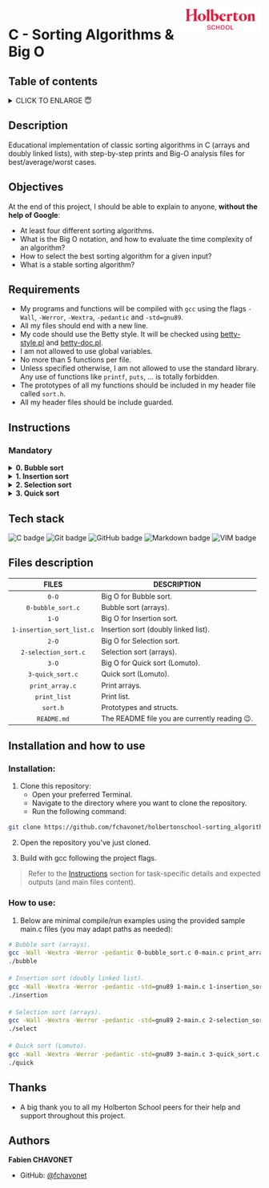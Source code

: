 <img height="50" align="right" src="https://raw.githubusercontent.com/fchavonet/fchavonet/refs/heads/main/assets/images/logo-holberton_school.webp" alt="Holberton School logo">

# C - Sorting Algorithms & Big O

## Table of contents

<details>
	<summary>
		CLICK TO ENLARGE 😇
	</summary>
	<a href="#description">Description</a>
	<br> 
	<a href="#objectives">Objectives</a>
	<br>
	<a href="#requirements">Requirements</a>
	<br>
	<a href="#instructions">Instructions</a>
	<br>
	<a href="#tech-stack">Tech stack</a>
	<br>
	<a href="#files-description">Files description</a>
	<br>
	<a href="#installation_and_how_to_use">Installation and how to use</a>
	<br>
	<a href="#thanks">Thanks</a>
	<br>
	<a href="#authors">Authors</a>
</details>

## <span id="description">Description</span>

Educational implementation of classic sorting algorithms in C (arrays and doubly linked lists), with step-by-step prints and Big-O analysis files for best/average/worst cases.

## <span id="objectives">Objectives</span>

At the end of this project, I should be able to explain to anyone, **without the help of Google**:

- At least four different sorting algorithms.
- What is the Big O notation, and how to evaluate the time complexity of an algorithm?
- How to select the best sorting algorithm for a given input?
- What is a stable sorting algorithm?

## <span id="requirements">Requirements</span>

- My programs and functions will be compiled with `gcc` using the flags `-Wall`, `-Werror`, `-Wextra`, `-pedantic` and `-std=gnu89`.
- All my files should end with a new line.
- My code should use the Betty style. It will be checked using [betty-style.pl](https://github.com/hs-hq/Betty/blob/main/betty-style.pl) and [betty-doc.pl](https://github.com/hs-hq/Betty/blob/main/betty-doc.pl).
- I am not allowed to use global variables.
- No more than 5 functions per file.
- Unless specified otherwise, I am not allowed to use the standard library. Any use of functions like `printf`, `puts`, … is totally forbidden.
- The prototypes of all my functions should be included in my header file called `sort.h`.
- All my header files should be include guarded.

## <span id="instructions">Instructions</span>

### Mandatory

<details>
	<summary>
		<b>0. Bubble sort</b>
	</summary>
	<br>

[![Watch the video](https://img.youtube.com/vi/lyZQPjUT5B4/hqdefault.jpg)](https://www.youtube.com/watch?v=lyZQPjUT5B4 "Watch on YouTube")

Write a function that sorts an array of integers in ascending order using the `Bubble sort` algorithm:

- Prototype: `void bubble_sort(int *array, size_t size);`.
- You’re expected to print the `array` after each time you swap two elements (see example below).

Write in the file `0-O`, the big O notations of the time complexity of the Bubble sort algorithm, with 1 notation per line:

- In the best case.
- In the average case.
- In the worst case.

```bash
alex@/tmp/sort$ cat 0-main.c 
#include <stdio.h>
#include <stdlib.h>
#include "sort.h"

/**
 * main - Entry point
 *
 * Return: Always 0
 */
int main(void)
{
    int array[] = {19, 48, 99, 71, 13, 52, 96, 73, 86, 7};
    size_t n = sizeof(array) / sizeof(array[0]);

    print_array(array, n);
    printf("\n");
    bubble_sort(array, n);
    printf("\n");
    print_array(array, n);
    return (0);
}
alex@/tmp/sort$ gcc -Wall -Wextra -Werror -pedantic 0-bubble_sort.c 0-main.c print_array.c -o bubble
alex@/tmp/sort$ ./bubble
19, 48, 99, 71, 13, 52, 96, 73, 86, 7

19, 48, 71, 99, 13, 52, 96, 73, 86, 7
19, 48, 71, 13, 99, 52, 96, 73, 86, 7
19, 48, 71, 13, 52, 99, 96, 73, 86, 7
19, 48, 71, 13, 52, 96, 99, 73, 86, 7
19, 48, 71, 13, 52, 96, 73, 99, 86, 7
19, 48, 71, 13, 52, 96, 73, 86, 99, 7
19, 48, 71, 13, 52, 96, 73, 86, 7, 99
19, 48, 13, 71, 52, 96, 73, 86, 7, 99
19, 48, 13, 52, 71, 96, 73, 86, 7, 99
19, 48, 13, 52, 71, 73, 96, 86, 7, 99
19, 48, 13, 52, 71, 73, 86, 96, 7, 99
19, 48, 13, 52, 71, 73, 86, 7, 96, 99
19, 13, 48, 52, 71, 73, 86, 7, 96, 99
19, 13, 48, 52, 71, 73, 7, 86, 96, 99
13, 19, 48, 52, 71, 73, 7, 86, 96, 99
13, 19, 48, 52, 71, 7, 73, 86, 96, 99
13, 19, 48, 52, 7, 71, 73, 86, 96, 99
13, 19, 48, 7, 52, 71, 73, 86, 96, 99
13, 19, 7, 48, 52, 71, 73, 86, 96, 99
13, 7, 19, 48, 52, 71, 73, 86, 96, 99
7, 13, 19, 48, 52, 71, 73, 86, 96, 99

7, 13, 19, 48, 52, 71, 73, 86, 96, 99
alex@/tmp/sort$ 
```

#
**Repo:**
- GitHub repository: `holbertonschool-sorting_algorithms`.
- File: `0-bubble_sort.c`, `0-O`.
<hr>
</details>

<details>
	<summary>
		<b>1. Insertion sort</b>
	</summary>
	<br>

[![Watch the video](https://img.youtube.com/vi/ROalU379l3U/hqdefault.jpg)](https://www.youtube.com/watch?v=ROalU379l3U "Watch on YouTube")

Write a function that sorts a doubly linked list of integers in ascending order using the `Insertion sort` algorithm:

- Prototype: `void insertion_sort_list(listint_t **list);`.
- You are not allowed to modify the integer n of a node. You have to swap the nodes themselves.
- You’re expected to print the `list` after each time you swap two elements (see example below).

Write in the file `1-O`, the big O notations of the time complexity of the Insertion sort algorithm, with 1 notation per line:

- In the best case.
- In the average case.
- In the worst case.

```bash
alex@/tmp/sort$ cat 1-main.c
#include <stdio.h>
#include <stdlib.h>
#include "sort.h"

/**
 * create_listint - Creates a doubly linked list from an array of integers
 *
 * @array: Array to convert to a doubly linked list
 * @size: Size of the array
 *
 * Return: Pointer to the first element of the created list. NULL on failure
 */
listint_t *create_listint(const int *array, size_t size)
{
    listint_t *list;
    listint_t *node;
    int *tmp;

    list = NULL;
    while (size--)
    {
        node = malloc(sizeof(*node));
        if (!node)
            return (NULL);
        tmp = (int *)&node->n;
        *tmp = array[size];
        node->next = list;
        node->prev = NULL;
        list = node;
        if (list->next)
            list->next->prev = list;
    }
    return (list);
}

/**
 * main - Entry point
 *
 * Return: Always 0
 */
int main(void)
{
    listint_t *list;
    int array[] = {19, 48, 99, 71, 13, 52, 96, 73, 86, 7};
    size_t n = sizeof(array) / sizeof(array[0]);

    list = create_listint(array, n);
    if (!list)
        return (1);
    print_list(list);
    printf("\n");
    insertion_sort_list(&list);
    printf("\n");
    print_list(list);
    return (0);
}
alex@/tmp/sort$ gcc -Wall -Wextra -Werror -pedantic 1-main.c 1-insertion_sort_list.c print_list.c -o insertion
alex@/tmp/sort$ ./insertion
19, 48, 99, 71, 13, 52, 96, 73, 86, 7

19, 48, 71, 99, 13, 52, 96, 73, 86, 7
19, 48, 71, 13, 99, 52, 96, 73, 86, 7
19, 48, 13, 71, 99, 52, 96, 73, 86, 7
19, 13, 48, 71, 99, 52, 96, 73, 86, 7
13, 19, 48, 71, 99, 52, 96, 73, 86, 7
13, 19, 48, 71, 52, 99, 96, 73, 86, 7
13, 19, 48, 52, 71, 99, 96, 73, 86, 7
13, 19, 48, 52, 71, 96, 99, 73, 86, 7
13, 19, 48, 52, 71, 96, 73, 99, 86, 7
13, 19, 48, 52, 71, 73, 96, 99, 86, 7
13, 19, 48, 52, 71, 73, 96, 86, 99, 7
13, 19, 48, 52, 71, 73, 86, 96, 99, 7
13, 19, 48, 52, 71, 73, 86, 96, 7, 99
13, 19, 48, 52, 71, 73, 86, 7, 96, 99
13, 19, 48, 52, 71, 73, 7, 86, 96, 99
13, 19, 48, 52, 71, 7, 73, 86, 96, 99
13, 19, 48, 52, 7, 71, 73, 86, 96, 99
13, 19, 48, 7, 52, 71, 73, 86, 96, 99
13, 19, 7, 48, 52, 71, 73, 86, 96, 99
13, 7, 19, 48, 52, 71, 73, 86, 96, 99
7, 13, 19, 48, 52, 71, 73, 86, 96, 99

7, 13, 19, 48, 52, 71, 73, 86, 96, 99
alex@/tmp/sort$
```

#
**Repo:**
- GitHub repository: `holbertonschool-sorting_algorithms`.
- File: `1-insertion_sort_list.c`, `1-O`.
<hr>
</details>

<details>
	<summary>
		<b>2. Selection sort</b>
	</summary>
	<br>

[![Watch the video](https://img.youtube.com/vi/Ns4TPTC8whw/hqdefault.jpg)](https://www.youtube.com/watch?v=Ns4TPTC8whw "Watch on YouTube")

Write a function that sorts an array of integers in ascending order using the `Selection sort` algorithm:

- Prototype: `void selection_sort(int *array, size_t size);`.
- You’re expected to print the `array` after each time you swap two elements (see example below).

Write in the file `2-O`, the big O notations of the time complexity of the Selection sort algorithm, with 1 notation per line:

- In the best case.
- In the average case.
- In the worst case.

#
**Repo:**
- GitHub repository: `holbertonschool-sorting_algorithms`.
- File: `2-selection_sort.c`, `2-O`.
<hr>
</details>

<details>
	<summary>
		<b>3. Quick sort</b>
	</summary>
	<br>

[![Watch the video](https://img.youtube.com/vi/ywWBy6J5gz8/hqdefault.jpg)](https://www.youtube.com/watch?v=ywWBy6J5gz8 "Watch on YouTube")

Write a function that sorts an array of integers in ascending order using the `Quick sort` algorithm

- Prototype: `void quick_sort(int *array, size_t size);`.
- You must implement the `Lomuto` partition scheme.
- The pivot should always be the last element of the partition being sorted.
- You’re expected to print the `array` after each time you swap two elements (see example below).

Write in the file `3-O`, the big O notations of the time complexity of the Quick sort algorithm, with 1 notation per line:

- In the best case.
- In the average case.
- In the worst case.

```bash
alex@/tmp/sort$ cat 3-main.c
#include <stdio.h>
#include <stdlib.h>
#include "sort.h"

/**
 * main - Entry point
 *
 * Return: Always 0
 */
int main(void)
{
    int array[] = {19, 48, 99, 71, 13, 52, 96, 73, 86, 7};
    size_t n = sizeof(array) / sizeof(array[0]);

    print_array(array, n);
    printf("\n");
    quick_sort(array, n);
    printf("\n");
    print_array(array, n);
    return (0);
}
alex@/tmp/sort$ gcc -Wall -Wextra -Werror -pedantic -std=gnu89 3-main.c 3-quick_sort.c print_array.c -o quick

alex@/tmp/sort$ ./quick
19, 48, 99, 71, 13, 52, 96, 73, 86, 7

7, 48, 99, 71, 13, 52, 96, 73, 86, 19
7, 13, 99, 71, 48, 52, 96, 73, 86, 19
7, 13, 19, 71, 48, 52, 96, 73, 86, 99
7, 13, 19, 71, 48, 52, 73, 96, 86, 99
7, 13, 19, 71, 48, 52, 73, 86, 96, 99
7, 13, 19, 48, 71, 52, 73, 86, 96, 99
7, 13, 19, 48, 52, 71, 73, 86, 96, 99

7, 13, 19, 48, 52, 71, 73, 86, 96, 99
alex@/tmp/sort$
```

#
**Repo:**
- GitHub repository: `holbertonschool-sorting_algorithms`.
- File: `3-quick_sort.c`, `3-O`.
<hr>
</details>

## <span id="tech-stack">Tech stack</span>

<p align="left">
    <img src="https://img.shields.io/badge/C-a8b9cc?logo=&logoColor=black&style=for-the-badge" alt="C badge">
    <img src="https://img.shields.io/badge/GIT-f05032?logo=git&logoColor=white&style=for-the-badge" alt="Git badge">
    <img src="https://img.shields.io/badge/GITHUB-181717?logo=github&logoColor=white&style=for-the-badge" alt="GitHub badge">
    <img src="https://img.shields.io/badge/MARKDOWN-000000?logo=markdown&logoColor=white&style=for-the-badge" alt="Markdown badge">
    <img src="https://img.shields.io/badge/VIM-019733?logo=vim&logoColor=white&style=for-the-badge" alt="VIM badge">
</p>

## <span id="files-description">Files description</span>

| **FILES**                 | **DESCRIPTION**                               |
| :-----------------------: | --------------------------------------------- |
| `0-O`                     | Big O for Bubble sort.                        |
| `0-bubble_sort.c`         | Bubble sort (arrays).                         |
| `1-O`                     | Big O for Insertion sort.                     |
| `1-insertion_sort_list.c` | Insertion sort (doubly linked list).          |
| `2-O`                     | Big O for Selection sort.                     |
| `2-selection_sort.c`      | Selection sort (arrays).                      |
| `3-O`                     | Big O for Quick sort (Lomuto).                |
| `3-quick_sort.c`          | Quick sort (Lomuto).                          |
| `print_array.c`           | Print arrays.                                 |
| `print_list`              | Print list.                                   |
| `sort.h`                  | Prototypes and structs.                       |
| `README.md`               | The README file you are currently reading 😉. |

## <span id="installation_and_how_to_use">Installation and how to use</span>

### Installation:

1. Clone this repository:
	- Open your preferred Terminal.
	- Navigate to the directory where you want to clone the repository.
	- Run the following command:

```bash
git clone https://github.com/fchavonet/holbertonschool-sorting_algorithms.git
```

2. Open the repository you've just cloned.

3. Build with gcc following the project flags.

> Refer to the <a href="#instructions">Instructions</a> section for task-specific details and expected outputs (and main files content).

### How to use:

1. Below are minimal compile/run examples using the provided sample main.c files (you may adapt paths as needed):

```bash
# Bubble sort (arrays).
gcc -Wall -Wextra -Werror -pedantic 0-bubble_sort.c 0-main.c print_array.c -o bubble
./bubble

# Insertion sort (doubly linked list).
gcc -Wall -Wextra -Werror -pedantic -std=gnu89 1-main.c 1-insertion_sort_list.c print_list.c -o insertion
./insertion

# Selection sort (arrays).
gcc -Wall -Wextra -Werror -pedantic -std=gnu89 2-main.c 2-selection_sort.c print_array.c -o select
./select

# Quick sort (Lomuto).
gcc -Wall -Wextra -Werror -pedantic -std=gnu89 3-main.c 3-quick_sort.c print_array.c -o quick
./quick
```

## <span id="thanks">Thanks</span>

- A big thank you to all my Holberton School peers for their help and support throughout this project.

## <span id="authors">Authors</span>

**Fabien CHAVONET**
- GitHub: [@fchavonet](https://github.com/fchavonet)
